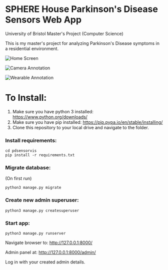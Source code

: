 # SPHERE House Parkinson's Disease Sensors Web App

University of Bristol Master's Project (Computer Science)

This is my master's project for analyzing Parkinson's Disease symptoms in a residential environment.


![Home Screen](https://i.imgur.com/bJiVRM3.png)

![Camera Annotation](https://i.imgur.com/sewu94n.png)

![Wearable Annotation](https://i.imgur.com/EFfJqw1.png)

# To Install:

1. Make sure you have python 3 installed: https://www.python.org/downloads/
2. Make sure you have pip installed: https://pip.pypa.io/en/stable/installing/
3. Clone this repository to your local drive and navigate to the folder.

### Install requirements:
```
cd pdsensorvis
pip install -r requirements.txt
```

### Migrate database:
(On first run)
```
python3 manage.py migrate
```

### Create new admin superuser:
```
python3 manage.py createsuperuser
```

### Start app:
```
python3 manage.py runserver
```

Navigate browser to: http://127.0.0.1:8000/

Admin panel at: http://127.0.0.1:8000/admin/

Log in with your created admin details.
